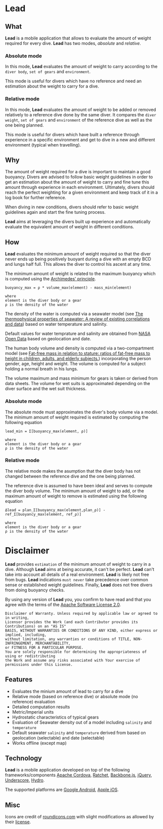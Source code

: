 # Lead

## What

**Lead** is a mobile application that allows to evaluate the amount of weight required for every dive. **Lead** has two modes, *absolute* and *relative*.

### Absolute mode

In this mode, **Lead** evaluates the amount of weight to carry according to the `diver body`, `set of gears` and `environment`.

This mode is useful for divers which have no reference and need an estimation about the weight to carry for a dive. 

### Relative mode

In this mode, **Lead** evaluates the amount of weight to be added or removed relatively to a reference dive done by the same diver. It compares the `diver weight`, `set of gears` and `environment` of the reference dive as well as the one being planned.

This mode is useful for divers which have built a reference through experience in a specific environment and get to dive in a new and different environment (typical when travelling).

## Why

The amount of weight required for a dive is important to maintain a good buoyancy. Divers are advised to follow basic weight guidelines in order to get an estimation about the amount of weight to carry and fine tune this amount through experience in each environment. Ultimately, divers should reach the perfect weighting for a given environment and keep track of it in a log book for further reference.

When diving in new conditions, divers should refer to basic weight guidelines again and start the fine tuning process.

**Lead** aims at leveraging the divers built up experience and automatically evaluate the equivalent amount of weight in different conditions.

## How

**Lead** evaluates the minimum amount of weight required so that the diver never ends up being positively buoyant during a dive with an empty BCD and lungs half full. This allows the diver to control his ascent at any time.

The minimum amount of weight is related to the maximum buoyancy which is computed using the [Archimedes' principle](https://en.wikipedia.org/wiki/Archimedes%27_principle).

```
buoyancy_max = ρ * volume_max(element) - mass_min(element)

where 
element is the diver body or a gear
ρ is the density of the water
```

The density of the water is computed via a seawater model (see [The thermophysical properties of seawater: A review of existing correlations and data](http://hdl.handle.net/1721.1/69157)) based on water temperature and salinity. 

Default values for water temprature and salinity are obtained from [NASA Open Data](http://science.nasa.gov/earth-science/oceanography/physical-ocean/salinity) based on geolocation and date.

The human body volume and density is computed via a two-compartment model (see [Fat-free mass in relation to stature: ratios of fat-free mass to height in children, adults, and elderly subjects.](http://ajcn.nutrition.org/content/53/5/1112.full.pdf)) incorporating the person gender, age, height and weight. The volume is computed for a subject holding a normal breath in his lungs.

The volume maximum and mass minimum for gears is taken or derived from data sheets.
The volume for wet suits is approximated depending on the diver surface and the wet suit thickness.

### Absolute mode

The absolute mode must approximates the diver's body volume via a model.
The minimum amount of weight required is estimated by computing the following equation

```
lead_min = Σ[buoyancy_max(element, ρ)]

where 
element is the diver body or a gear
ρ is the density of the water
```

### Relative mode

The relative mode makes the asumption that the diver body has not changed between the reference dive and the one being planned.

The reference dive is assumed to have been ideal and serves to compute the diver body volume.
The minimum amount of weight to add, or the maximum amount of weight to remove is estimated using the following equation

```
Δlead = plan_Σ[buoyancy_max(element,plan_ρ)] - ref_Σ[buoyancy_max(element, ref_ρ)]

where 
element is the diver body or a gear
ρ is the density of the water
```


# Disclaimer

**Lead** provides `estimation` of the minimum amount of weight to carry in a dive.
Although **Lead** aims at being accurate, it can't be perfect. **Lead** can't take into account all details of a real environment. **Lead** is likely not free from bugs. **Lead** indications `must never` take precedence over common sense or established weight guidelines. Finally, **Lead** does not free divers from doing buoyancy checks.

By using any version of **Lead** you, you confirm to have read and that you agree with the terms of the [Apache Software License 2.0](./LICENSE).


```
Disclaimer of Warranty. Unless required by applicable law or agreed to in writing,
Licensor provides the Work (and each Contributor provides its Contributions) on an "AS IS"
BASIS, WITHOUT WARRANTIES OR CONDITIONS OF ANY KIND, either express or implied, including,
without limitation, any warranties or conditions of TITLE, NON-INFRINGEMENT, MERCHANTABILITY,
or FITNESS FOR A PARTICULAR PURPOSE.
You are solely responsible for determining the appropriateness of using or redistributing
the Work and assume any risks associated with Your exercise of permissions under this License.
```

## Features


* Evaluates the minium amount of lead to carry for a dive
* Relative mode (based on reference dive) or absolute mode (no reference) evaluation
* Detailed computation results
* Metric/Imperial units 
* Hydrostatic characteristics of typical gears
* Evaluation of Seawater density out of a model including `salinity` and `temperature`
* Default seawater `salinity` and `temperature` derived from  based on geolocation (selectable) and date (selectable)
* Works offline (except map)


## Technology

**Lead** is a mobile application developed on top of the following frameworks/components [Apache Cordova](https://cordova.apache.org),
[Ratchet](http://goratchet.com), [Backbone.js](http://backbonejs.org), [jQuery](https://jquery.com), [Underscore](http://underscorejs.org), [Hydro](https://github.com/wildbits/hydro).

The supported platforms are [Google Android](http://www.android.com), [Apple iOS](https://www.apple.com/ios).

## Misc

Icons are credit of [roundicons.com](http://roundicons.com) with slight modifications as allowed by their [license](http://roundicons.com/usage-license).